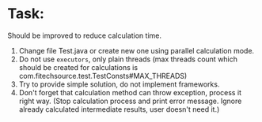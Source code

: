 # Task:

Should be improved to reduce calculation time.
 
1. Change file Test.java or create new one using parallel calculation mode.
2. Do not use `executors`, only plain threads  (max threads count which should be created for calculations is com.fitechsource.test.TestConsts#MAX_THREADS)
3. Try to provide simple solution, do not implement frameworks.
4. Don't forget that calculation method can throw exception, process it right way.
(Stop calculation process and print error message. Ignore already calculated intermediate results, user doesn't need it.)
